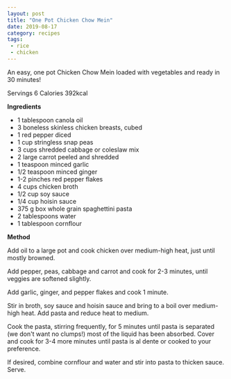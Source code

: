 ```yaml
---
layout: post
title: "One Pot Chicken Chow Mein"
date: 2019-08-17
category: recipes
tags:
 - rice
 - chicken
---
```


An easy, one pot Chicken Chow Mein loaded with vegetables and ready in 30 minutes!

Servings 6 Calories 392kcal

**Ingredients**

* 1 tablespoon canola oil
* 3 boneless skinless chicken breasts, cubed
* 1 red pepper diced
* 1 cup stringless snap peas
* 3 cups shredded cabbage or coleslaw mix
* 2 large carrot peeled and shredded
* 1 teaspoon minced garlic
* 1/2 teaspoon minced ginger
* 1-2 pinches red pepper flakes
* 4 cups chicken broth
* 1/2 cup soy sauce
* 1/4 cup hoisin sauce
* 375 g box whole grain spaghettini pasta
* 2 tablespoons water
* 1 tablespoon cornflour

**Method**

Add oil to a large pot and cook chicken over medium-high heat, just until mostly browned.

Add pepper, peas, cabbage and carrot and cook for 2-3 minutes, until veggies are softened slightly.

Add garlic, ginger, and pepper flakes and cook 1 minute.

Stir in broth, soy sauce and hoisin sauce and bring to a boil over medium-high heat. Add pasta and reduce heat to medium.

Cook the pasta, stirring frequently, for 5 minutes until pasta is separated (we don't want no clumps!) most of the liquid has been absorbed. Cover and cook for 3-4 more minutes until pasta is al dente or cooked to your preference. 

If desired, combine cornflour and water and stir into pasta to thicken sauce. Serve.
